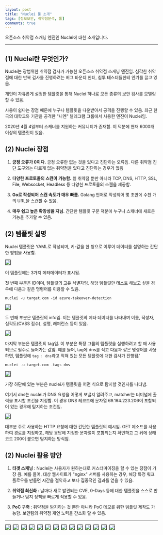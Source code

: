 ```yaml
---
layout: post
title: "Nuclei 툴 소개"
tags: [정보보안, 취약점분석, 툴]
comments: true
---
```


오픈소스 취약점 스캐닝 엔진인 Nuclei에 대한 소개입니다.

--- 

## (1) Nuclei란 무엇인가?

Nuclei는 광범위한 취약점 검사가 가능한 오픈소스 취약점 스캐닝 엔진임. 심각한 취약점에 대한 반복 검사를 진행하려는 버그 바운티 헌터, 침투 테스터들한테 인기를 끌고 있음.

개인이 자유롭게 설정한 템플릿을 통해 Nuclei 하나로 모든 종류의 보안 검사를 모델링 할 수 있음.

사용이 쉽다는 장점 때문에 누구나 템플릿을 다운받아서 공격을 진행할 수 있음. 최근 한국의 대학교와 기관을 공격한 "니엔" 텔레그램 그룹에서 사용한 엔진이 Nuclei임.

2020년 4월 4일부터 스캐너를 지원하는 커뮤니티가 존재함. 이 덕분에 현재 6000개 이상의 템플릿이 있음.

## (2) Nuclei 장점

1. **긍정 오류가 0이다.** 긍정 오류란 없는 것을 있다고 진단하는 오류임. 다른 취약점 진단 도구와는 다르게 없는 취약점을 있다고 진단하는 경우가 없음

2. **다양한 프로토콜의 스캔이 가능함.** 웹 취약점 뿐만 아니라 TCP, DNS, HTTP, SSL, File, Websocket, Headless 등 다양한 프로토콜의 스캔을 제공함.

3. **Go로 작성되어 스캔 속도가 매우 빠름.** Golang 언어로 작성되어 몇 초만에 수천 개의 URL을 스캔할 수 있음.

4. **매우 쉽고 높은 확장성을 지님.** 간단한 템플릿 구문 덕분에 누구나 스캐너에 새로운 기능을 추가할 수 있음.

## (2) 템플릿 설명

Nuclei 템플릿은 YAML로 작성되며, 키-값을 한 쌍으로 이루어 데이터를 설명하는 간단한 방법을 사용함.

<kbd>
<img src="https://github.com/user-attachments/assets/cc86d186-3c4e-4675-bcef-f50b1e7cac58" style="border: 1px solid black;">
</kbd>

이 템플릿에는 3가지 메타데이터가 표시됨. 

첫 번째 부분은 ID이며, 템플릿의 고유 식별자임. 해당 템플릿만 테스트 해보고 싶을 경우에 다음과 같은 명령어를 이용할 수 있음.

`nuclei -u target.com -id azure-takeover-detection`

<kbd>
<img src="https://github.com/user-attachments/assets/ff469b80-ac67-419d-82ac-386c02c33f02" style="border: 1px solid black;">
</kbd>

두 번째 부분은 템플릿의 info임. 이는 템플릿의 메타 데이터를 나타내며 이름, 작성자, 심각도(CVSS 점수), 설명, 래퍼런스 등이 있음.

<kbd>
<img src="https://github.com/user-attachments/assets/0f21fb6e-6a0c-443d-b802-9449007a7d90" style="border: 1px solid black;">
</kbd>

마지막 부분은 템플릿의 tag임. 이 부분은 특정 그룹의 템플릿을 실행하려고 할 때 사용되므로 필수로 들어가는 값임. 예를 들어, tag에 dns를 적고 다음과 같은 명령어를 사용하면, 템플릿에 `tag : dns`라고 적혀 있는 모든 템플릿에 대한 검사가 진행됨.'

`nuclei -u target.com -tags dns`

<kbd>
<img src="https://github.com/user-attachments/assets/51f20802-8042-4675-8d90-246d2dd177ad" style="border: 1px solid black;">
</kbd>

가장 하단에 있는 부분은 nuclei가 템플릿을 어떤 식으로 탐지할 것인지를 나타냄.

여기서 dns는 nuclei가 DNS 요청을 어떻게 보낼지 알려주고, matcher는 터미널에 출력을 표시할 조건을 지정함. 이 경우 DNS 레코드에 문자열 69.164.223.206이 포함되어 있는 경우에 탐지하는 조건임.

<kbd>
<img src="https://github.com/user-attachments/assets/18bb8063-c644-4f1a-aecc-bc533b3acc6e" style="border: 1px solid black;">
</kbd>

대부분 주로 사용하는 HTTP 요청에 대한 간단한 템플릿의 예시임. GET 메소드를 사용하여 경로를 지정하고, 해당 응답에 지정한 문자열이 포함되는지 확인하고 그 뒤에 상태코드 200이 붙으면 탐지하는 방식임.

## (2) Nuclei 활용 방안

1. **타겟 스케닝** : Nuclei는 사용자가 원하는대로 커스터마이징을 할 수 있는 장점이 가장 큼. 예를 들어, 대상 웹사이트가 "nginx" 서버를 사용하는 경우, 해당 특정 워크플로우를 만들면 시간을 절약하고 보다 집중적인 결과를 얻을 수 있음.

2. **취약점 최신화** : 날마다 새로 발견되는 CVE, 0-Days 등에 대한 템플릿을 스스로 만들거나 탐지 정책을 빠르게 적용할 수 있음.

3. **PoC 구축** : 취약점을 탐지하는 것 뿐만 아니라 PoC 데모를 위한 템플릿 제작도 가능함. 보안팀의 취약점 재연 노력을 간소화 할 수 있음.

---------------------------------------

<kbd>
<img src="https://github.com/user-attachments/assets/7916ffb8-95b0-4ace-816e-554ee7b53a95" style="border: 1px solid black;">
</kbd>

<kbd>
<img src="https://github.com/user-attachments/assets/53fee40f-52ca-4dfd-8c28-0953b7c93cb4" style="border: 1px solid black;">
</kbd>

<kbd>
<img src="https://github.com/user-attachments/assets/82741c3b-a54b-406e-af9c-b8edeba5dde8" style="border: 1px solid black;">
</kbd>

<kbd>
<img src="https://github.com/user-attachments/assets/846bdd9e-57c9-49fa-9531-93e71a161f74" style="border: 1px solid black;">
</kbd>

<kbd>
<img src="https://github.com/user-attachments/assets/6dc2f0ce-a754-4e80-8cef-f3a627468996" style="border: 1px solid black;">
</kbd>

<kbd>
<img src="https://github.com/user-attachments/assets/c7f88d41-6bbb-4d79-a005-11f0ab5d163f" style="border: 1px solid black;">
</kbd>

<kbd>
<img src="https://github.com/user-attachments/assets/5c3c7bb2-c2db-4daf-9922-456d92f4e96f" style="border: 1px solid black;">
</kbd>

<kbd>
<img src="https://github.com/user-attachments/assets/c005be8f-12a6-4de2-a93f-940abf39cb16" style="border: 1px solid black;">
</kbd>

<kbd>
<img src="https://github.com/user-attachments/assets/051b2266-2b3e-4785-9ec1-916da2840018" style="border: 1px solid black;">
</kbd>

<kbd>
<img src="https://github.com/user-attachments/assets/4a5bb8f2-8fca-4ad9-ba97-fb20ce7ddec3" style="border: 1px solid black;">
</kbd>

<kbd>
<img src="https://github.com/user-attachments/assets/b28a825a-5706-4a79-ac19-274b842b8f5d" style="border: 1px solid black;">
</kbd>

<kbd>
<img src="https://github.com/user-attachments/assets/1c33ae78-f3a2-4584-bc23-1fae241cba93" style="border: 1px solid black;">
</kbd>

<kbd>
<img src="https://github.com/user-attachments/assets/2e307c72-1404-41d4-9c0e-f5c123319184" style="border: 1px solid black;">
</kbd>

<kbd>
<img src="https://github.com/user-attachments/assets/d0db3e37-47e4-489b-9cdb-595d1fdee8bb" style="border: 1px solid black;">
</kbd>




